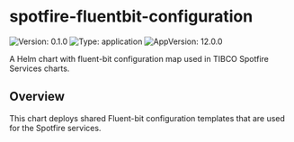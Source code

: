 # spotfire-fluentbit-configuration

![Version: 0.1.0](https://img.shields.io/badge/Version-0.1.0-informational?style=flat-square) ![Type: application](https://img.shields.io/badge/Type-application-informational?style=flat-square) ![AppVersion: 12.0.0](https://img.shields.io/badge/AppVersion-12.0.0-informational?style=flat-square)

A Helm chart with fluent-bit configuration map used in TIBCO Spotfire Services charts.

## Overview

This chart deploys shared Fluent-bit configuration templates that are used for the Spotfire services.